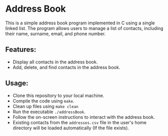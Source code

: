 # Address Book
This is a simple address book program implemented in C using a single linked list. The program allows users to manage a list of contacts, including their name, surname, email, and phone number.
## Features:
* Display all contacts in the address book.
* Add, delete, and find contacts in the address book.
## Usage:
* Clone this repository to your local machine.
* Compile the code using `make`.
* Clean up files using `make clean`
* Run the executable `./addressBook`.
* Follow the on-screen instructions to interact with the address book.
* Existing contacts from the `addresses.csv` file in the user's home directory will be loaded automatically (If the file exists).